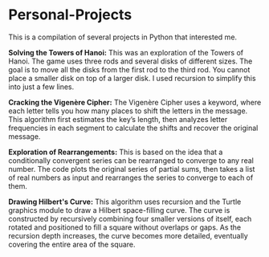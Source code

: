# Personal-Projects
This is a compilation of several projects in Python that interested me.

**Solving the Towers of Hanoi:**
This was an exploration of the Towers of Hanoi. The game uses three rods and several disks of different sizes. The goal is to move all the disks from the first rod to the third rod. You cannot place a smaller disk on top of a larger disk. I used recursion to simplify this into just a few lines.

**Cracking the Vigenère Cipher:**
The Vigenère Cipher uses a keyword, where each letter tells you how many places to shift the letters in the message. This algorithm first estimates the key’s length, then analyzes letter frequencies in each segment to calculate the shifts and recover the original message.

**Exploration of Rearrangements:**
This is based on the idea that a conditionally convergent series can be rearranged to converge to any real number. The code plots the original series of partial sums, then takes a list of real numbers as input and rearranges the series to converge to each of them.

**Drawing Hilbert's Curve:**
This algorithm uses recursion and the Turtle graphics module to draw a Hilbert space-filling curve. The curve is constructed by recursively combining four smaller versions of itself, each rotated and positioned to fill a square without overlaps or gaps. As the recursion depth increases, the curve becomes more detailed, eventually covering the entire area of the square.
